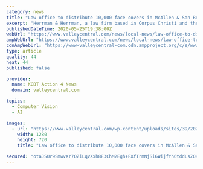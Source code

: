 ```yaml
---
category: news
title: "Law office to distribute 10,000 face covers in McAllen & San Benito"
excerpt: "Herrman & Herrman, a law firm based in Corpus Christi and the Rio Grande Valley, announced they will be giving out free face covers on Wednesday. According to a"
publishedDateTime: 2020-05-25T19:38:00Z
webUrl: "https://www.valleycentral.com/news/local-news/law-office-to-distribute-10000-face-covers-in-mcallen-san-benito/"
ampWebUrl: "https://www.valleycentral.com/news/local-news/law-office-to-distribute-10000-face-covers-in-mcallen-san-benito/amp/"
cdnAmpWebUrl: "https://www-valleycentral-com.cdn.ampproject.org/c/s/www.valleycentral.com/news/local-news/law-office-to-distribute-10000-face-covers-in-mcallen-san-benito/amp/"
type: article
quality: 44
heat: 44
published: false

provider:
  name: KGBT Action 4 News
  domain: valleycentral.com

topics:
  - Computer Vision
  - AI

images:
  - url: "https://www.valleycentral.com/wp-content/uploads/sites/39/2020/05/HERMMAN.jpg?w=460&h=419&crop=1&resize=1280,720"
    width: 1280
    height: 720
    title: "Law office to distribute 10,000 face covers in McAllen & San Benito"

secured: "otaJSUr9SmwvXr7OZiLqVXxh8E3ChM2Egh+FXfTrmNjSi6WijfYh6tddLsZOH1bjgO8lVd86YKBHfJpmG1WyTXcDBZvFqn4ZuUVxjosnQOG47LzApqVnngX8jig8ruaX9l+lLYoibJbv7JHvtblnI4+jozniwoSN5rC8+hldN1oaQtzbR3l3AsgoKMe3SrLc+PIya3bI3bipf77r5Zdzqli5BkwyD/PyZjMT2c9/kX/ACrYCJKIn+cGUlr4GGK9lbHPqkaxD5BALfWQbrK83eL3Ka/H0Y/n+952YPws7kfiotq9ZlL6LiGznlyjGLl+ScsD2K//QOuBU9avVGvQvzRQPTSNH8oje0ETvneVWANgxZHAXpB8841fLH4hSoMkCrvCmm1rdbi0+8kCAzfd46QoA3bPA54ohT3XabsYO7VGM09XuGnJERj1czyWEGUgrPIxr/cKaBQcY+gWYit6XDlpHfnFEB151nFRHgjYeU14=;6bVOvua3mpUPaptqaHlZcA=="
---
```



